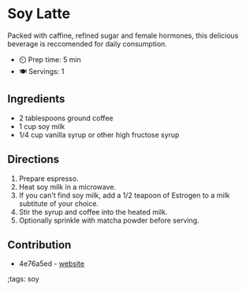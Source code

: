 # Soy Latte

Packed with caffine, refined sugar and female hormones, this delicious beverage is reccomended for daily consumption.

- ⏲️ Prep time: 5 min
- 🍽️ Servings: 1

## Ingredients

- 2 tablespoons ground coffee
- 1 cup soy milk
- 1/4 cup vanilla syrup or other high fructose syrup

## Directions

1. Prepare espresso.
2. Heat soy milk in a microwave.
3. If you can't find soy milk, add a 1/2 teapoon of Estrogen to a milk subtitute of your choice.
4. Stir the syrup and coffee into the heated milk.
5. Optionally sprinkle with matcha powder before serving.

## Contribution

- 4e76a5ed - [website](https://4e76a5ed.net)

;tags: soy
